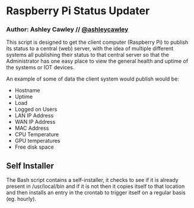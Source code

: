 # Raspberry Pi Status Updater
### Author: Ashley Cawley // [@ashleycawley](https://twitter.com/ashleycawley)

This script is designed to get the client computer (Raspberry Pi) to publish
its status to a central (web) server, with the idea of multiple different systems
all publishing their status to that central server so that the Administrator has
one easy place to view the general health and uptime of the systems or IOT devices.

An example of some of data the client system would publish would be:
- Hostname
- Uptime
- Load
- Logged on Users
- LAN IP Address
- WAN IP Address
- MAC Address
- CPU Temperature
- GPU temperatures
- Free disk space

## Self Installer
The Bash script contains a self-installer, it checks to see if it is already present
in /usr/local/bin and if it is not then it copies itself to that location and then
installs an entry in the crontab to trigger itself on a regular basis (eg. hourly).
